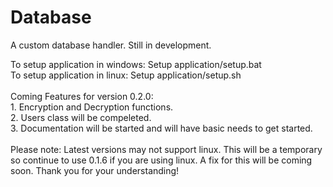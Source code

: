 # Database
A custom database handler. Still in development.

To setup application in windows: Setup application/setup.bat
<br>To setup application in linux: Setup application/setup.sh
<br><br>Coming Features for version 0.2.0: <br>  1. Encryption and Decryption functions.<br>  2. Users class will be compeleted.<br>3. Documentation will be started and will have basic needs to get started.
<br><br>Please note: Latest versions may not support linux. This will be a temporary so continue to use 0.1.6 if you are using linux. A fix for this will be coming soon. Thank you for your understanding!
